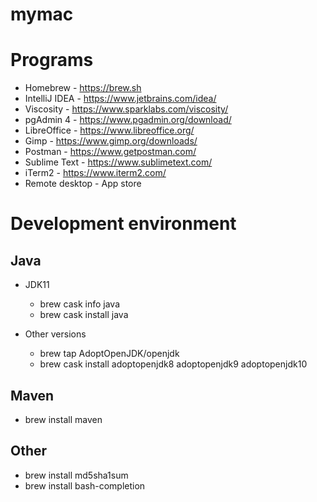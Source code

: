 # mymac

# Programs

* Homebrew - https://brew.sh
* IntelliJ IDEA - https://www.jetbrains.com/idea/
* Viscosity - https://www.sparklabs.com/viscosity/
* pgAdmin 4 - https://www.pgadmin.org/download/
* LibreOffice - https://www.libreoffice.org/
* Gimp - https://www.gimp.org/downloads/
* Postman - https://www.getpostman.com/
* Sublime Text - https://www.sublimetext.com/
* iTerm2 - https://www.iterm2.com/
* Remote desktop - App store

# Development environment

## Java
* JDK11
  * brew cask info java
  * brew cask install java
  
* Other versions
  * brew tap AdoptOpenJDK/openjdk
  * brew cask install adoptopenjdk8 adoptopenjdk9 adoptopenjdk10

## Maven
* brew install maven

## Other
* brew install md5sha1sum
* brew install bash-completion

